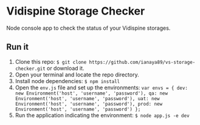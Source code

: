 # Vidispine Storage Checker
Node console app to check the status of your Vidispine storages.

## Run it
  1. Clone this repo: `$ git clone https://github.com/ianaya89/vs-storage-checker.git` or download it.
  2. Open your terminal and locate the repo directory.
  3. Install node dependencies: `$ npm install`
  4. Open the `env.js` file and set up the environments:
    `
      var envs = {
        dev: new Environment('host', 'username', 'password'),
        qa: new Environment('host', 'username', 'password'),
        uat: new Environment('host', 'username', 'password'),
        prod: new Environment('host', 'username', 'password')
      };
    `
  5. Run the application indicating the environment: `$ node app.js -e dev`
